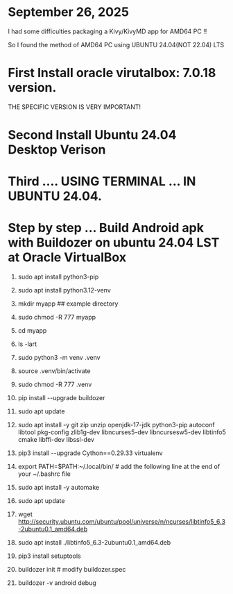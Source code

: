 # September 26, 2025 

I had some difficulties packaging a Kivy/KivyMD app for AMD64 PC !!

So I found the method of AMD64 PC using UBUNTU 24.04(NOT 22.04) LTS

# First Install oracle virutalbox: 7.0.18 version. 

THE SPECIFIC VERSION IS VERY IMPORTANT!

# Second Install Ubuntu 24.04 Desktop Verison

# Third .... USING TERMINAL ... IN UBUNTU 24.04.

# Step by step ... Build Android apk with Buildozer on ubuntu 24.04 LST at Oracle VirtualBox

1. sudo apt install python3-pip

2. sudo apt install python3.12-venv

3. mkdir myapp                   ## example directory

4. sudo chmod -R 777 myapp

5. cd myapp

6. ls -lart

7. sudo python3 -m venv .venv

8. source .venv/bin/activate

9. sudo chmod -R 777 .venv

10. pip install --upgrade buildozer

11. sudo apt update

12. sudo apt install -y git zip unzip openjdk-17-jdk python3-pip autoconf libtool pkg-config zlib1g-dev libncurses5-dev libncursesw5-dev libtinfo5 cmake libffi-dev libssl-dev

13. pip3 install --upgrade Cython==0.29.33 virtualenv       

14. export PATH=$PATH:~/.local/bin/                         # add the following line at the end of your ~/.bashrc file

15. sudo apt install -y automake

16. sudo apt update

17. wget http://security.ubuntu.com/ubuntu/pool/universe/n/ncurses/libtinfo5_6.3-2ubuntu0.1_amd64.deb

18. sudo apt install ./libtinfo5_6.3-2ubuntu0.1_amd64.deb

19. pip3 install setuptools

20. buildozer init                                          # modify buildozer.spec

21. buildozer -v android debug
 
